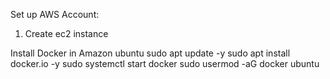 Set up AWS Account:
1. Create ec2 instance 


Install Docker in Amazon ubuntu
sudo apt update -y
sudo apt install docker.io -y
sudo systemctl start docker
sudo usermod -aG docker ubuntu
